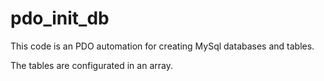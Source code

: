 # pdo_init_db
This code is an PDO automation for creating MySql databases and tables.

The tables are configurated in an array.

